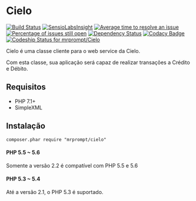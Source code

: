 # Cielo

[![Build Status](https://travis-ci.org/mrprompt/Cielo.png)](https://travis-ci.org/mrprompt/Cielo)
[![SensioLabsInsight](https://insight.sensiolabs.com/projects/78105a12-81f1-4421-bee8-0f0d73a6b828/mini.png)](https://insight.sensiolabs.com/projects/78105a12-81f1-4421-bee8-0f0d73a6b828)
[![Average time to resolve an issue](http://isitmaintained.com/badge/resolution/mrprompt/cielo.svg)](http://isitmaintained.com/project/mrprompt/cielo "Average time to resolve an issue")
[![Percentage of issues still open](http://isitmaintained.com/badge/open/mrprompt/cielo.svg)](http://isitmaintained.com/project/mrprompt/cielo "Percentage of issues still open")
[![Dependency Status](https://www.versioneye.com/user/projects/551a384e3661f134fe00002d/badge.svg?style=flat)](https://www.versioneye.com/user/projects/551a384e3661f134fe00002d)
[![Codacy Badge](https://api.codacy.com/project/badge/grade/70cb14d6f3ef41babd86477122ac6e57)](https://www.codacy.com/app/mrprompt/Cielo)
[![Codeship Status for mrprompt/Cielo](https://codeship.com/projects/6f2273d0-fbce-0133-1fd2-1a008a1cc055/status?branch=master)](https://codeship.com/projects/151966)

Cielo é uma classe cliente para o web service da Cielo.

Com esta classe, sua aplicação será capaz de realizar transações a Crédito e Débito.

## Requisitos

* PHP 7.1+
* SimpleXML

## Instalação

```console
composer.phar require "mrprompt/cielo"
```

#### PHP 5.5 ~ 5.6
Somente a versão 2.2 é compatível com PHP 5.5 e 5.6

#### PHP 5.3 ~ 5.4
Até a versão 2.1, o PHP 5.3 é suportado.
